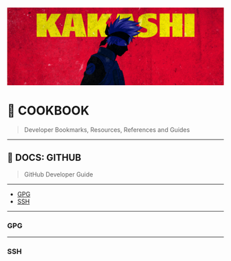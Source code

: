 ![0xKakashi](../banner.png)

# 📔 COOKBOOK

> Developer Bookmarks, Resources, References and Guides

---

## 📄 DOCS: GITHUB

> GitHub Developer Guide

---

* [GPG](#gpg)
* [SSH](#ssh)

---

### GPG

---

### SSH
